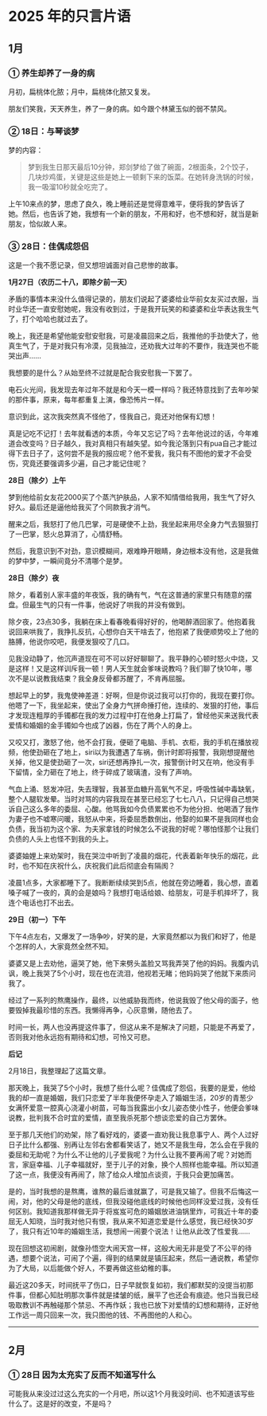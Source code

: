 # 2025 年的只言片语

## 1月

### ① 养生却养了一身的病

月初，扁桃体化脓；月中，扁桃体化脓又复发。

朋友们笑我，天天养生，养了一身的病。如今跟个林黛玉似的弱不禁风。

### ② 18日：与琴谈梦

梦的内容：

> 梦到我生日那天最后10分钟，郑剑梦给了做了碗面，2根面条，2个饺子，几块炒鸡蛋，关键是这些是她上一顿剩下来的饭菜。在她转身洗锅的时候，我一吸溜10秒就全吃完了。

上午10来点的梦，思虑了良久，晚上睡前还是觉得意难平，便将我的梦告诉了她。然后，也告诉了她，我想有一个新的朋友，不用和好，也不想和好，就当是新朋友，恰似故人来。

### ③ 28日：佳偶成怨侣

这是一个我不愿记录，但又想坦诚面对自己悲惨的故事。

**1月27日（农历二十八，即除夕前一天）**

矛盾的事情本来没什么值得记录的，朋友们说起了婆婆给业华前女友买过衣服，当时业华还一直安慰她呢，我没有收到过，于是我开玩笑的和婆婆和业华表达我生气了，打个哈哈也就过去了。

晚上，我还是希望他能安慰安慰我，可是凌晨回来之后，我推他的手劲使大了，他真生气了，于是对我只有冷漠，见我抽泣，还劝我大过年的不要作，我连哭也不能哭出声……

我想要的是什么？从始至终不过就是配合我安慰我一下罢了。

电石火光间，我发现去年过年不就是和今天一模一样吗？我还特意找到了去年吵架的那件事，原来，每年都重复上演，像恐怖片一样。

意识到此，这次我突然真不怪他了，怪我自己，竟还对他保有幻想！

真是记吃不记打！去年就看透的本质，今年又忘记了吗？去年他说过的话，今年难道会改变吗？日子越久，我对真相只有越失望。如今我沦落到只有pua自己才能过得下去日子了，这何尝不是我的报应呢？他不爱我，我只有不图他的爱才不会受伤，究竟还要强调多少遍，自己才能记住呢？

**28日（除夕）上午**

梦到他给前女友花2000买了个蒸汽护肤品，人家不知情借给我用，我生气了好久好久。最后还是逼他给我买了个同款我才消气。

醒来之后，我怒打了他几巴掌，可是硬使不上劲，我坐起来用尽全身力气去狠狠打了一巴掌，怒火总算消了，心情舒畅。

然后，我意识到不对劲，意识模糊间，艰难睁开眼睛，身边根本没有他，这是我做的梦中梦，一瞬间竟分不清哪个是梦。

**28日（除夕）夜**

除夕，看着别人家丰盛的年夜饭，我的确有气，气在这普通的家里只有随意的摆盘。但最生气的只有一件事，他说好了哄我的并没有做到。

除夕夜，23点30多，我躺在床上看春晚看得好好的，他喝醉酒回家了。他抱着我说回来哄我了，我挣扎反抗，心想你白天干啥去了，他抱紧了我便顺势咬上了他的胳膊，他说你咬吧，我便发狠咬了几口。

见我没动静了，他沉声道现在可不可以好好聊聊了。我平静的心顿时怒火中烧，又是这样！又是这样训斥我一顿！男人天生就会爹味说教吗？我们聊了快10年，哪次不是以说教我结束？我全身反骨都苏醒了，不肯再屈服。

想起早上的梦，我鬼使神差道：好啊，但是你说过我可以打你的，我现在要打你。他嗯了一下，我坐起来，使出了全身力气拼命捶打他，连续的、发狠的打他，事后才发现连粗厚的手镯都在我的发力过程中打在他身上打扁了，曾经他买来送我代表爱情和婚姻的金手镯如今也成了凶器，伤在了两个人的身上。

又咬又打，激怒了他，他不会打我，便砸了电脑、手机、衣柜，我的手机在播放视频，他使劲砸在了地上，siri以为我遭遇了车祸，倒计时即将报警，我刚想提醒他关掉，他又是使劲砸了一次，siri还想再挣扎一次，报警倒计时又在响，他没有手下留情，全力砸在了地上，终于碎成了玻璃渣，没有了声响。

气血上涌、怒发冲冠，失去理智，我甚至血糖升高氧气不足，呼吸性碱中毒缺氧，整个人腿软发晕。当时对骂的内容我现在甚至已经忘了七七八八，只记得自己想哭诉自己这么多年的委屈、心酸。他骂我如今负债累累也不为他分担、他喝酒了我作为妻子也不嘘寒问暖，我怒从中来，将委屈悉数倒出，他娶的如果不是我同样也会负债，我当初为这个家、为夫家拿钱的时候怎么不说我的好呢？哪怕怪那个让我们负债的人头上也怪不到我的头上。

婆婆妯娌上来劝架时，我在哭泣中听到了凌晨的烟花，代表着新年快乐的烟花，此时，也不知在庆祝什么，庆祝我们此后彻底会有隔阂？

凌晨1点多，大家都睡下了。我断断续续哭到5点，他就在旁边睡着，我心想，直着嗓子喊了一夜的，真的会是娘吗？我想打电话给娘、给朋友，可是手机摔坏了，我连个电话也打不出去。

**29日（初一）下午**

下午4点左右，又爆发了一场争吵，好笑的是，大家竟然都以为我们和好了，他是个怎样的人，大家竟然全然不知。

婆婆又是上去劝他，逼哭了她，他下来劈头盖脸又骂我弄哭了他的妈妈。我腹内讥讽，晚上我哭了5个小时，现在也在流泪，他视若无睹；他妈妈哭了他就下来质问我了。

经过了一系列的熬鹰操作，最终，以他威胁我而终，他说我毁了他父母的面子，他要毁掉我最珍惜的东西。我懒得再争，心灰意懒，随他去了。

时间一长，两人也没再提这件事了，但这从来不是解决了问题，只能是不再爱了，否则我对他永远抱有期待和幻想，可怜又可悲。

**后记**

2月18日，我整理起了这篇文章。

那天晚上，我哭了5个小时，我想了些什么呢？佳偶成了怨侣，我要的是爱，他给我的却一直是婚姻，我们只恋爱了半年我便怀孕走入了婚姻生活，20岁的青葱少女满怀爱意一腔真心浇灌小树苗，可每当我露出小女儿姿态使小性子，他便会爹味说教，批判我不合时宜的爱情，直至我杀死那个想谈恋爱的自己方罢休。

至于那几天他们的劝架，除了看好戏的，婆婆一直劝我让我息事宁人、两个人过好日子比什么都强、别再让左邻右舍都看笑话了，她又不是我生母，怎么会在乎我的委屈和无助呢？为什么不让他的儿子爱我呢？为什么让我不要再闹了呢？对她而言，家庭幸福、儿子幸福就好，至于儿子的对象，换个人照样也能幸福。所以知道了这一点，我便没有再闹了，除了给众人增加点谈资，于我只会更加痛苦。

是的，当时我想的是熬鹰，谁熬的最后谁就赢了，可是我又输了。但我不后悔这一闹，对，他的父母是他的底线，但我没碰他底线的时候他也同样没爱过我，没有任何区别。我知道我那样做无异于将岌岌可危的婚姻放进油锅里炸，可我近十年的委屈无人知晓，当时我对他只有恨，我从来不知道恋爱是什么感觉，我已经快30岁了，我只有近10年的婚姻生活，我想闹一闹要个说法！让他从此改了性爱我……

现在回想这初闹剧，就像孙悟空大闹天宫一样，这般大闹无非是受了不公平的待遇，想要个说法，可闹了个遍，得到的结果就是镇压起来，然后一通说教，希望你为了大局，以后能做个好人，不要再做这些幼稚的事。

最近这20多天，时间抚平了伤口，日子早就恢复如初，我们都默契的没提当初那件事，但都心知肚明那次事件就是揉皱的纸，展平了也还会有痕迹。他只当我已经吸取教训不再触碰那个禁忌、不再作妖；我也已放下对爱情的幻想和期待，正好他工作远一周只回来一次，我只图他的钱、不再图他的人和心。

---

## 2月

### ① 28日 因为太充实了反而不知道写什么

可能我从来没过过这么充实的一个月吧，所以这1个月我没时间、也不知道该写些什么了。这是好的改变，不是吗？